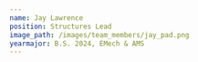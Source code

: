 ```yaml
---
name: Jay Lawrence
position: Structures Lead
image_path: /images/team_members/jay_pad.png
yearmajor: B.S. 2024, EMech & AMS
---
```

